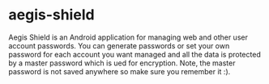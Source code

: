 aegis-shield
============

Aegis Shield is an Android application for managing web and other user account passwords. You can generate passwords or set your own password for each account you want managed and all the data is protected by a master password which is ued for encryption. Note, the master password is not saved anywhere so make sure you remember it :).
